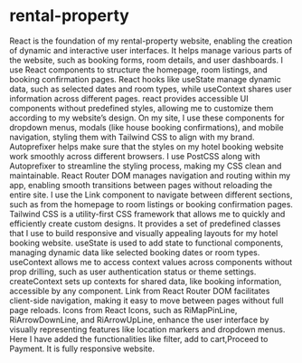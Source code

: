 # rental-property

React is the foundation of my rental-property website, enabling the creation 
of dynamic and interactive user interfaces. It helps manage various parts of 
the website, such as booking forms, room details, and user dashboards. I 
use React components to structure the homepage, room listings, and 
booking confirmation pages. React hooks like useState manage dynamic 
data, such as selected dates and room types, while useContext shares 
user information across different pages.
react provides accessible UI components without predefined styles, 
allowing me to customize them according to my website’s design. On my 
site, I use these components for dropdown menus, modals (like house 
booking confirmations), and mobile navigation, styling them with Tailwind 
CSS to align with my brand.
Autoprefixer helps make sure that the styles on my hotel booking website 
work smoothly across different browsers. I use PostCSS along with 
Autoprefixer to streamline the styling process, making my CSS clean and 
maintainable.
React Router DOM manages navigation and routing within my app, enabling 
smooth transitions between pages without reloading the entire site. I use 
the Link component to navigate between different sections, such as from 
the homepage to room listings or booking confirmation pages.
Tailwind CSS is a utility-first CSS framework that allows me to quickly and 
efficiently create custom designs. It provides a set of predefined classes 
that I use to build responsive and visually appealing layouts for my hotel 
booking website.
useState is used to add state to functional components, managing 
dynamic data like selected booking dates or room types. useContext 
allows me to access context values across components without prop 
drilling, such as user authentication status or theme settings. 
createContext sets up contexts for shared data, like booking information, 
accessible by any component.
Link from React Router DOM facilitates client-side navigation, making it 
easy to move between pages without full page reloads. Icons from React 
Icons, such as RiMapPinLine, RiArrowDownLine, and RiArrowUpLine, 
enhance the user interface by visually representing features like location 
markers and dropdown menus. 
Here I have added the functionalities like filter, add to cart,Proceed to Payment.
It is fully responsive website.
